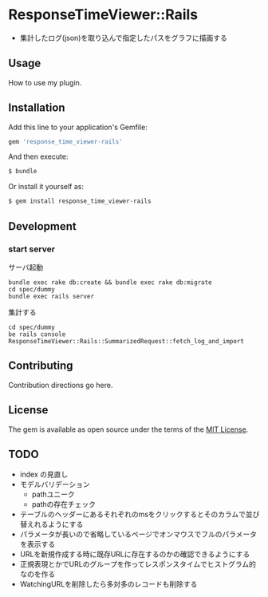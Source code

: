 # ResponseTimeViewer::Rails
* 集計したログ(json)を取り込んで指定したパスをグラフに描画する

## Usage
How to use my plugin.

## Installation
Add this line to your application's Gemfile:

```ruby
gem 'response_time_viewer-rails'
```

And then execute:
```bash
$ bundle
```

Or install it yourself as:
```bash
$ gem install response_time_viewer-rails
```

## Development
### start server

サーバ起動

```
bundle exec rake db:create && bundle exec rake db:migrate
cd spec/dummy
bundle exec rails server
```

集計する

```
cd spec/dummy
be rails console
ResponseTimeViewer::Rails::SummarizedRequest::fetch_log_and_import
```

## Contributing
Contribution directions go here.

## License
The gem is available as open source under the terms of the [MIT License](http://opensource.org/licenses/MIT).

## TODO
* index の見直し
* モデルバリデーション
  * pathユニーク
  * pathの存在チェック
* テーブルのヘッダーにあるそれぞれのmsをクリックするとそのカラムで並び替えれるようにする
* パラメータが長いので省略しているページでオンマウスでフルのパラメータを表示する
* URLを新規作成する時に既存URLに存在するのかの確認できるようにする
* 正規表現とかでURLのグループを作ってレスポンスタイムでヒストグラム的なのを作る
* WatchingURLを削除したら多対多のレコードも削除する
